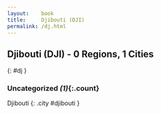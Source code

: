 ```yaml
---
layout:    book
title:     Djibouti (DJI)
permalink: /dj.html
---
```


## Djibouti (DJI) - 0 Regions, 1 Cities
{: #dj }





### Uncategorized _(1)_{:.count}


Djibouti  {: .city #djibouti } <br>


 
